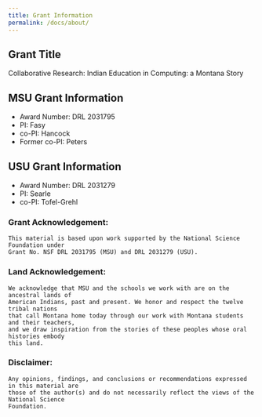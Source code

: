```yaml
---
title: Grant Information
permalink: /docs/about/
---
```


## Grant Title

Collaborative Research: Indian Education in Computing: a Montana Story

## MSU Grant Information

* Award Number: DRL 2031795
* PI: Fasy
* co-PI: Hancock
* Former co-PI: Peters

## USU Grant Information

* Award Number: DRL 2031279
* PI: Searle
* co-PI: Tofel-Grehl

### Grant Acknowledgement:

```
This material is based upon work supported by the National Science Foundation under
Grant No. NSF DRL 2031795 (MSU) and DRL 2031279 (USU).
```

### Land Acknowledgement:

```
We acknowledge that MSU and the schools we work with are on the ancestral lands of
American Indians, past and present. We honor and respect the twelve tribal nations
that call Montana home today through our work with Montana students and their teachers,
and we draw inspiration from the stories of these peoples whose oral histories embody
this land.
```

### Disclaimer:

```
Any opinions, findings, and conclusions or recommendations expressed in this material are
those of the author(s) and do not necessarily reflect the views of the National Science
Foundation.
```
